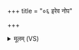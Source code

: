 +++
title = "०६ इरेव नोप"

+++
<details><summary>मूलम् (VS)</summary>

इरे॑व॒ नोप॑ दस्यति समु॒द्र इ॑व॒ पयो॑ म॒हत्। दे॒वौ स॑वा॒सिना॑विव शिति॒पान्नोप॑ दस्यति ॥
</details>